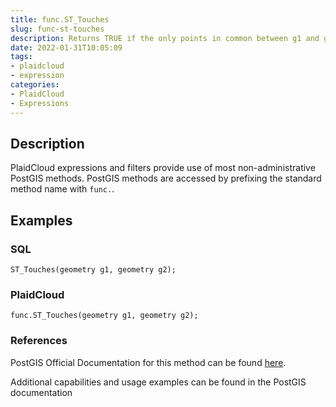 ```yaml
---
title: func.ST_Touches
slug: func-st-touches
description: Returns TRUE if the only points in common between g1 and g2 lie in the union of the boundaries of g1 and g2
date: 2022-01-31T10:05:09
tags:
- plaidcloud
- expression
categories:
- PlaidCloud
- Expressions
---
```



## Description


PlaidCloud expressions and filters provide use of most non-administrative PostGIS methods. PostGIS methods are accessed by prefixing the standard method name with `func.`.



## Examples


### SQL



```
ST_Touches(geometry g1, geometry g2);
```


### PlaidCloud



```
func.ST_Touches(geometry g1, geometry g2);
```


### References


PostGIS Official Documentation for this method can be found [here](https://postgis.net/docs/manual-3.1/ST_Touches.html).



Additional capabilities and usage examples can be found in the PostGIS documentation

